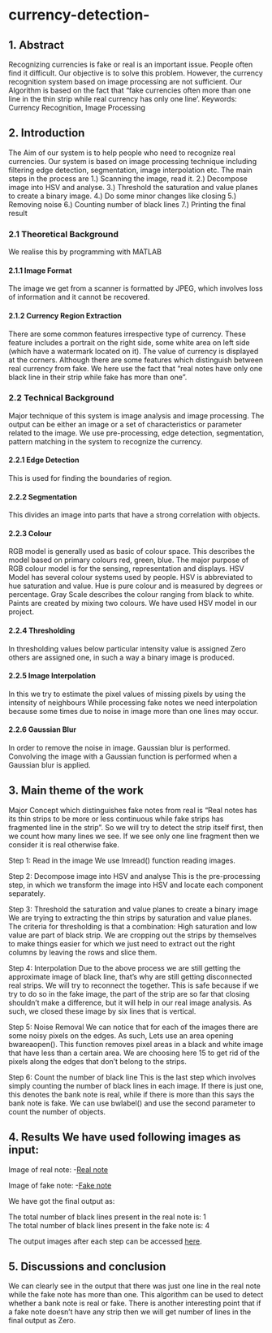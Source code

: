 # currency-detection-

## 1. Abstract 
Recognizing currencies is fake or real is an important issue. People often find it difficult. Our objective is to solve this problem. However, the currency recognition system based on image processing are not sufficient. Our Algorithm is based on the fact that “fake currencies often more than one line in the thin strip while real currency has only one line’. 
Keywords: Currency Recognition, Image Processing 
## 2. Introduction 
The Aim of our system is to help people who need to recognize real currencies. Our system is based on image processing technique including filtering edge detection, segmentation, image interpolation etc. 
The main steps in the process are 
1.) Scanning the image, read it.
2.) Decompose image into HSV and analyse.
3.) Threshold the saturation and value planes to create a binary image.
4.) Do some minor changes like closing
5.) Removing noise
6.) Counting number of black lines 
7.) Printing the final result 

### 2.1 Theoretical Background 
We realise this by programming with MATLAB 
#### 2.1.1 Image Format 
The image we get from a scanner is formatted by JPEG, which involves loss of information and it cannot be recovered. 
#### 2.1.2 Currency Region Extraction 
There are some common features irrespective type of currency. These feature includes a portrait on the right side, some white area on left side (which have a watermark located on it). The value of currency is displayed at the corners. 
Although there are some features which distinguish between real currency from fake. We here use the fact that “real notes have only one black line in their strip while fake has more than one”. 
### 2.2 Technical Background 
Major technique of this system is image analysis and image processing. The output can be either an image or a set of characteristics or parameter related to the image. We use pre-processing, edge detection, segmentation, pattern matching in the system to recognize the currency.
#### 2.2.1 Edge Detection 
This is used for finding the boundaries of region. 
#### 2.2.2 Segmentation 
This divides an image into parts that have a strong correlation with objects. 
#### 2.2.3 Colour 
RGB model is generally used as basic of colour space. This describes the model based on primary colours red, green, blue. The major purpose of RGB colour model is for the sensing, representation and displays. 
HSV Model has several colour systems used by people. HSV is abbreviated to hue saturation and value. Hue is pure colour and is measured by degrees or percentage. 
Gray Scale describes the colour ranging from black to white. Paints are created by mixing two colours. We have used HSV model in our project. 
#### 2.2.4 Thresholding 
In thresholding values below particular intensity value is assigned Zero others are assigned one, in such a way a binary image is produced. 
#### 2.2.5 Image Interpolation
In this we try to estimate the pixel values of missing pixels by using the intensity of neighbours While processing fake notes we need interpolation because some times due to noise in image more than one lines may occur. 
#### 2.2.6 Gaussian Blur
In order to remove the noise in image. Gaussian blur is performed. Convolving the image with a Gaussian function is performed when a Gaussian blur is applied. 
## 3. Main theme of the work 
Major Concept which distinguishes fake notes from real is “Real notes has its thin strips to be more or less continuous while fake strips has fragmented line in the strip”. So we will try to detect the strip itself first, then we count how many lines we see. If we see only one line fragment then we consider it is real otherwise fake. 

Step 1: Read in the image We use Imread() function reading images. 

Step 2: Decompose image into HSV and analyse This is the pre-processing step, in which we transform the image into HSV and locate each component separately. 

Step 3: Threshold the saturation and value planes to create a binary image We are trying to extracting the thin strips by saturation and value planes. The criteria for thresholding is that a combination: High saturation and low value are part of black strip. We are cropping out the strips by themselves to make things easier for which we just need to extract out the right columns by leaving the rows and slice them. 

Step 4: Interpolation Due to the above process we are still getting the approximate image of black line, that’s why are still getting disconnected real strips. We will try to reconnect the together. This is safe because if we try to do so in the fake image, the part of the strip are so far that closing  shouldn’t make a difference, but it will help in our real image analysis. As such, we closed these image by six lines that is vertical. 

Step 5: Noise Removal We can notice that for each of the images there are some noisy pixels on the edges. As such, Lets use an area opening bwareaopen(). This function removes pixel areas in a black and white image that have less than a certain area. We are choosing here 15 to get rid of the pixels along the edges that don’t belong to the strips. 

Step 6: Count the number of black line 
This is the last step which involves simply counting the number of black lines in each image. If there is just one, this denotes the bank note is real, while if there is more than this says the bank note is fake. We can use bwlabel() and use the second parameter to count the number of objects.
## 4. Results We have used following images as input: 
Image of real note: -[Real note](https://github.com/abhishekray323/currency-detection-/blob/master/input_images/note1.jpg)

Image of fake note: -[Fake note](https://github.com/abhishekray323/currency-detection-/blob/master/input_images/note2.jpg)

We have got the final output as: 

The total number of black lines present in the real note is: 1 <br>
The total number of black lines present in the fake note is: 4 

The output images after each step can be accessed [here](https://github.com/abhishekray323/currency-detection-/tree/master/output_images).
## 5. Discussions and conclusion 
We can clearly see in the output that there was just one line in the real note while the fake note has more than one. This algorithm can be used to detect whether a bank note is real or fake. 
There is another interesting point that if a fake note doesn’t have any strip then we will get number of lines in the final output as Zero. 
